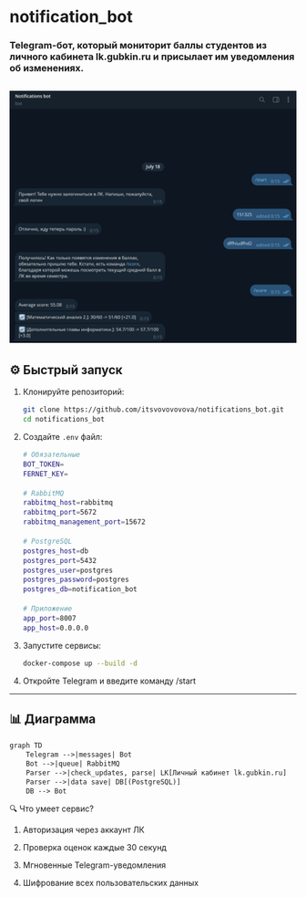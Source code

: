 # notification_bot

### Telegram-бот, который мониторит баллы студентов из личного кабинета lk.gubkin.ru и присылает им уведомления об изменениях.
![photo.jpg](photo.jpg)
---

## ⚙️ Быстрый запуск

1. Клонируйте репозиторий:

    ```bash
    git clone https://github.com/itsvovovovova/notifications_bot.git
    cd notifications_bot
    ```

2. Создайте `.env` файл:

    ```bash
    # Обязательные
    BOT_TOKEN=
    FERNET_KEY=

    # RabbitMQ
    rabbitmq_host=rabbitmq
    rabbitmq_port=5672
    rabbitmq_management_port=15672

    # PostgreSQL
    postgres_host=db
    postgres_port=5432
    postgres_user=postgres
    postgres_password=postgres
    postgres_db=notification_bot

    # Приложение
    app_port=8007
    app_host=0.0.0.0
    ```

3. Запустите сервисы:

    ```bash
    docker-compose up --build -d
    ```

4. Откройте Telegram и введите команду /start

---

## 📊 Диаграмма

```mermaid
graph TD
    Telegram -->|messages| Bot
    Bot -->|queue| RabbitMQ
    Parser -->|check_updates, parse| LK[Личный кабинет lk.gubkin.ru]
    Parser -->|data save| DB[(PostgreSQL)]
    DB --> Bot
```

🔍 Что умеет сервис?
1. Авторизация через аккаунт ЛК

2. Проверка оценок каждые 30 секунд

3. Мгновенные Telegram-уведомления

4. Шифрование всех пользовательских данных